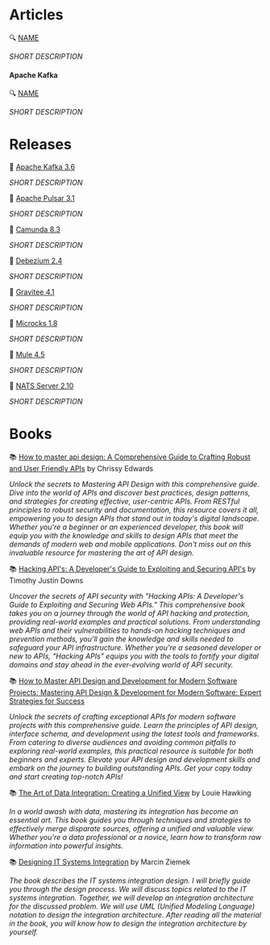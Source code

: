 # Articles

🔍 [NAME](https://URL)

_SHORT DESCRIPTION_

#### Apache Kafka

🔍 [NAME](https://URL)

_SHORT DESCRIPTION_

# Releases

🚀 [Apache Kafka 3.6](https://www.confluent.io/blog/introducing-apache-kafka-3-6/)

_SHORT DESCRIPTION_

🚀 [Apache Pulsar 3.1](https://pulsar.apache.org/blog/2023/10/10/announcing-apache-pulsar-3-1/)

_SHORT DESCRIPTION_

🚀 [Camunda 8.3](https://camunda.com/blog/2023/10/camunda-8-3-scaling-automation-maximize-value/)

_SHORT DESCRIPTION_

🚀 [Debezium 2.4](https://debezium.io/blog/2023/10/03/debezium-2-4-final-released/)

_SHORT DESCRIPTION_

🚀 [Gravitee 4.1](https://www.gravitee.io/blog/platform-update-4.1)

_SHORT DESCRIPTION_

🚀 [Microcks 1.8](https://microcks.io/blog/microcks-1.8.0-release/)

_SHORT DESCRIPTION_

🚀 [Mule 4.5](https://medium.com/@sriudaykumar.dhanala/whats-new-in-mule-4-5-0-a-simplified-overview-470726d103b0)

_SHORT DESCRIPTION_

🚀 [NATS Server 2.10](https://nats.io/blog/nats-server-2.10-release/)

_SHORT DESCRIPTION_

# Books

📚 [How to master api design: A Comprehensive Guide to Crafting Robust and User Friendly APIs](https://a.co/d/cncQ7zt) by Chrissy Edwards

_Unlock the secrets to Mastering API Design with this comprehensive guide. Dive into the world of APIs and discover best practices, design patterns, and strategies for creating effective, user-centric APIs. From RESTful principles to robust security and documentation, this resource covers it all, empowering you to design APIs that stand out in today's digital landscape. Whether you're a beginner or an experienced developer, this book will equip you with the knowledge and skills to design APIs that meet the demands of modern web and mobile applications. Don't miss out on this invaluable resource for mastering the art of API design._

📚 [Hacking API's: A Developer's Guide to Exploiting and Securing API's](https://a.co/d/3gf710W) by Timothy Justin Downs 

_Uncover the secrets of API security with "Hacking APIs: A Developer's Guide to Exploiting and Securing Web APIs." This comprehensive book takes you on a journey through the world of API hacking and protection, providing real-world examples and practical solutions. From understanding web APIs and their vulnerabilities to hands-on hacking techniques and prevention methods, you'll gain the knowledge and skills needed to safeguard your API infrastructure. Whether you're a seasoned developer or new to APIs, "Hacking APIs" equips you with the tools to fortify your digital domains and stay ahead in the ever-evolving world of API security._

📚 [How to Master API Design and Development for Modern Software Projects: Mastering API Design & Development for Modern Software: Expert Strategies for Success](https://a.co/d/ey9iHWc)

_Unlock the secrets of crafting exceptional APIs for modern software projects with this comprehensive guide. Learn the principles of API design, interface schema, and development using the latest tools and frameworks. From catering to diverse audiences and avoiding common pitfalls to exploring real-world examples, this practical resource is suitable for both beginners and experts. Elevate your API design and development skills and embark on the journey to building outstanding APIs. Get your copy today and start creating top-notch APIs!_

📚 [The Art of Data Integration: Creating a Unified View](https://a.co/d/hdWg09e) by Louie Hawking

_In a world awash with data, mastering its integration has become an essential art. This book guides you through techniques and strategies to effectively merge disparate sources, offering a unified and valuable view. Whether you're a data professional or a novice, learn how to transform raw information into powerful insights._

📚 [Designing IT Systems Integration](https://a.co/d/4X2s3xY) by Marcin Ziemek

_The book describes the IT systems integration design. I will briefly guide you through the design process. We will discuss topics related to the IT systems integration. Together, we will develop an integration architecture for the discussed problem. We will use UML (Unified Modeling Language) notation to design the integration architecture. After reading all the material in the book, you will know how to design the integration architecture by yourself._